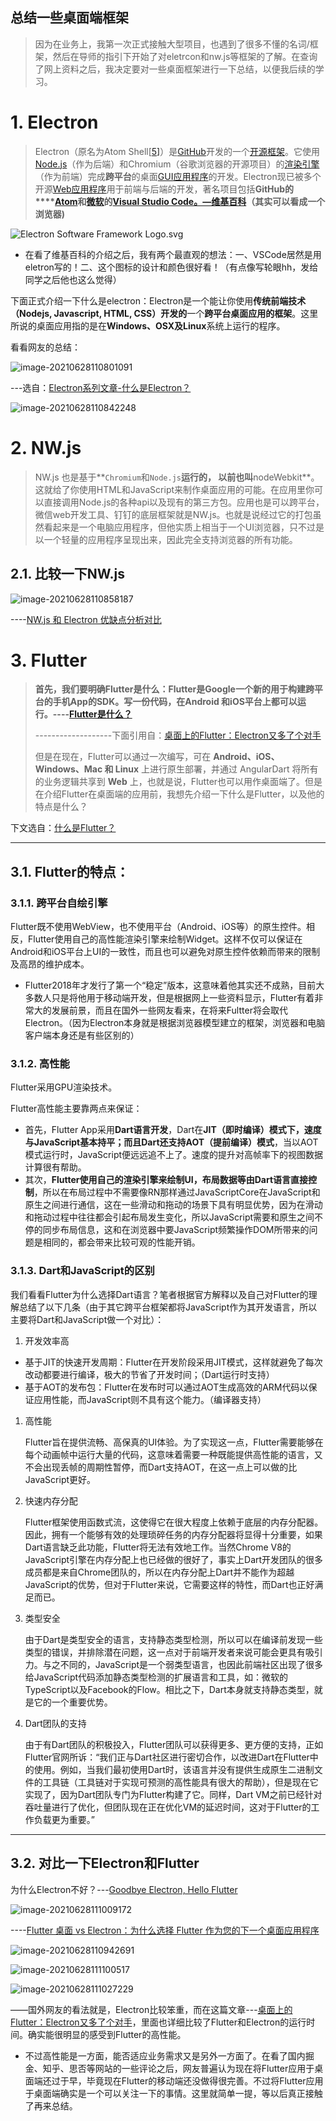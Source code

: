 ## 总结一些桌面端框架

> 因为在业务上，我第一次正式接触大型项目，也遇到了很多不懂的名词/框架，然后在导师的指引下开始了对eletrcon和nw.js等框架的了解。在查询了网上资料之后，我决定要对一些桌面框架进行一下总结，以便我后续的学习。

# 1. **Electron**

> Electron（原名为Atom Shell[[5\]](https://zh.wikipedia.org/wiki/Electron#cite_note-5)）是[GitHub](https://zh.wikipedia.org/wiki/GitHub)开发的一个[开源](https://zh.wikipedia.org/wiki/开源)[框架](https://zh.wikipedia.org/wiki/软件框架)。它使用[Node.js](https://zh.wikipedia.org/wiki/Node.js)（作为后端）和Chromium（谷歌浏览器的开源项目）的[渲染引擎](https://zh.wikipedia.org/wiki/渲染引擎)（作为前端）完成**跨平台**的桌面[GUI](https://zh.wikipedia.org/wiki/GUI)[应用程序](https://zh.wikipedia.org/wiki/应用程序)的开发。Electron现已被多个开源[Web应用程序](https://zh.wikipedia.org/wiki/Web应用程序)用于前端与后端的开发，著名项目包括**GitHub的****[Atom](https://zh.wikipedia.org/wiki/Atom_(文字編輯器))和[微软](https://zh.wikipedia.org/wiki/微软)的[Visual Studio Code。—维基百科](https://zh.wikipedia.org/wiki/Visual_Studio_Code)（其实可以看成一个浏览器)**

![Electron Software Framework Logo.svg](https://upload.wikimedia.org/wikipedia/commons/thumb/9/91/Electron_Software_Framework_Logo.svg/128px-Electron_Software_Framework_Logo.svg.png)

- 在看了维基百科的介绍之后，我有两个最直观的想法：一、VSCode居然是用eletron写的！二、这个图标的设计和颜色很好看！（有点像写轮眼hh，发给同学之后他也这么觉得）

下面正式介绍一下什么是electron：Electron是一个能让你使用**传统前端技术（Nodejs, Javascript, HTML, CSS）开发的**一个**跨平台桌面应用的框架**。这里所说的桌面应用指的是在**Windows、OSX及Linux**系统上运行的程序。

看看网友的总结：

![image-20210628110801091](C:\Users\wabicai\AppData\Roaming\Typora\typora-user-images\image-20210628110801091.png)

---选自：[Electron系列文章-什么是Electron？](https://juejin.cn/post/6844903777720336392)

![image-20210628110842248](C:\Users\wabicai\AppData\Roaming\Typora\typora-user-images\image-20210628110842248.png)



# 2. **NW.js**

> NW.js 也是基于**`Chromium`和`Node.js`**运行的， 以前也叫**nodeWebkit**。这就给了你使用HTML和JavaScript来制作桌面应用的可能。在应用里你可以直接调用Node.js的各种api以及现有的第三方包。应用也是可以跨平台，微信web开发工具、钉钉的底层框架就是NW.js。也就是说经过它的打包虽然看起来是一个电脑应用程序，但他实质上相当于一个UI浏览器，只不过是以一个轻量的应用程序呈现出来，因此完全支持浏览器的所有功能。

## 2.1. 比较一下NW.js



![image-20210628110858187](C:\Users\wabicai\AppData\Roaming\Typora\typora-user-images\image-20210628110858187.png)

----[NW.js 和 Electron 优缺点分析对比](https://blog.csdn.net/small_tu/article/details/86606819)



# 3. **Flutter**

> **首先，我们要明确Flutter是什么：Flutter是Google一个新的用于构建跨平台的手机App的SDK。写一份代码，在Android 和iOS平台上都可以运行。----[Flutter是什么？](https://www.jianshu.com/p/51e989500ca3)**
>
> -------------------下面引用自：[桌面上的Flutter：Electron又多了个对手](https://juejin.cn/post/6844903744056852487)
>
> 但是在现在，Flutter可以通过一次编写，可在 **Android、iOS、Windows、Mac 和 Linux** 上进行原生部署，并通过 AngularDart 将所有的业务逻辑共享到 **Web** 上，也就是说，Flutter也可以用作桌面端了。但是在介绍Flutter在桌面端的应用前，我想先介绍一下什么是Flutter，以及他的特点是什么？

下文选自：[什么是Flutter？](https://juejin.cn/post/6844903830396616711)

------

## 3.1. Flutter的特点：

### 3.1.1. 跨平台自绘引擎

Flutter既不使用WebView，也不使用平台（Android、iOS等）的原生控件。相反，Flutter使用自己的高性能渲染引擎来绘制Widget。这样不仅可以保证在Android和iOS平台上UI的一致性，而且也可以避免对原生控件依赖而带来的限制及高昂的维护成本。

- Flutter2018年才发行了第一个“稳定”版本，这意味着他其实还不成熟，目前大多数人只是将他用于移动端开发，但是根据网上一些资料显示，Flutter有着非常大的发展前景，而且在国外一些网友看来，在将来Fultter将会取代Electron。（因为Electron本身就是根据浏览器模型建立的框架，浏览器和电脑客户端本身还是有些区别的）

### 3.1.2. 高性能

Flutter采用GPU渲染技术。

Flutter高性能主要靠两点来保证：

- 首先，Flutter App采用**Dart语言开发**，Dart在**JIT（即时编译）**模式下，速度与JavaScript基本持平；而且Dart**还支持AOT（提前编译）模式**，当以AOT模式运行时，JavaScript便远远追不上了。速度的提升对高帧率下的视图数据计算很有帮助。
- 其次，**Flutter使用自己的渲染引擎来绘制UI，布局数据等由Dart语言直接控制**，所以在布局过程中不需要像RN那样通过JavaScriptCore在JavaScript和原生之间进行通信，这在一些滑动和拖动的场景下具有明显优势，因为在滑动和拖动过程中往往都会引起布局发生变化，所以JavaScript需要和原生之间不停的同步布局信息，这和在浏览器中要JavaScript频繁操作DOM所带来的问题是相同的，都会带来比较可观的性能开销。

### 3.1.3. Dart和JavaScript的区别

我们看看Flutter为什么选择Dart语言？笔者根据官方解释以及自己对Flutter的理解总结了以下几条（由于其它跨平台框架都将JavaScript作为其开发语言，所以主要将Dart和JavaScript做一个对比）：

1. 开发效率高

- 基于JIT的快速开发周期：Flutter在开发阶段采用JIT模式，这样就避免了每次改动都要进行编译，极大的节省了开发时间；（Dart运行时支持）
- 基于AOT的发布包：Flutter在发布时可以通过AOT生成高效的ARM代码以保证应用性能，而JavaScript则不具有这个能力。（编译器支持）

1. 高性能

   Flutter旨在提供流畅、高保真的UI体验。为了实现这一点，Flutter需要能够在每个动画帧中运行大量的代码，这意味着需要一种既能提供高性能的语言，又不会出现丢帧的周期性暂停，而Dart支持AOT，在这一点上可以做的比JavaScript更好。

2. 快速内存分配

   Flutter框架使用函数式流，这使得它在很大程度上依赖于底层的内存分配器。因此，拥有一个能够有效的处理琐碎任务的内存分配器将显得十分重要，如果Dart语言缺乏此功能，Flutter将无法有效地工作。当然Chrome V8的JavaScript引擎在内存分配上也已经做的很好了，事实上Dart开发团队的很多成员都是来自Chrome团队的，所以在内存分配上Dart并不能作为超越JavaScript的优势，但对于Flutter来说，它需要这样的特性，而Dart也正好满足而已。

3. 类型安全

   由于Dart是类型安全的语言，支持静态类型检测，所以可以在编译前发现一些类型的错误，并排除潜在问题，这一点对于前端开发者来说可能会更具有吸引力。与之不同的，JavaScript是一个弱类型语言，也因此前端社区出现了很多给JavaScript代码添加静态类型检测的扩展语言和工具，如：微软的TypeScript以及Facebook的Flow。相比之下，Dart本身就支持静态类型，就是它的一个重要优势。

4. Dart团队的支持

   由于有Dart团队的积极投入，Flutter团队可以获得更多、更方便的支持，正如Flutter官网所诉：“我们正与Dart社区进行密切合作，以改进Dart在Flutter中的使用。例如，当我们最初使用Dart时，该语言并没有提供生成原生二进制文件的工具链（工具链对于实现可预测的高性能具有很大的帮助），但是现在它实现了，因为Dart团队专门为Flutter构建了它。同样，Dart VM之前已经针对吞吐量进行了优化，但团队现在正在优化VM的延迟时间，这对于Flutter的工作负载更为重要。”

------

## 3.2. 对比一下Electron和Flutter

为什么Electron不好？---[Goodbye Electron, Hello Flutter](https://medium.com/swlh/goodbye-electron-welcome-flutter-22b3dc10d2f3)

![image-20210628111009172](C:\Users\wabicai\AppData\Roaming\Typora\typora-user-images\image-20210628111009172.png)



----[Flutter 桌面 vs Electron：为什么选择 Flutter 作为您的下一个桌面应用程序](https://blog.codemagic.io/flutter-vs-electron/)

![image-20210628110942691](C:\Users\wabicai\AppData\Roaming\Typora\typora-user-images\image-20210628110942691.png)

![image-20210628111100517](C:\Users\wabicai\AppData\Roaming\Typora\typora-user-images\image-20210628111100517.png)

![image-20210628111027229](C:\Users\wabicai\AppData\Roaming\Typora\typora-user-images\image-20210628111027229.png)

——国外网友的看法就是，Electron比较笨重，而在这篇文章---[桌面上的Flutter：Electron又多了个对手](https://juejin.cn/post/6844903744056852487)，里面也详细比较了Flutter和Electron的运行时间。确实能很明显的感受到Flutter的高性能。

- 不过高性能是一方面，能否适应业务需求又是另外一方面了。在看了国内掘金、知乎、思否等网站的一些评论之后，网友普遍认为现在将Flutter应用于桌面端还过于早，毕竟现在Flutter的移动端还没做得很完善。不过将Flutter应用于桌面端确实是一个可以关注一下的事情。这里就简单一提，等以后真正接触了再来总结。

